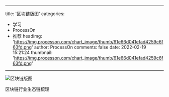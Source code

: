 
---
title: '区块链版图'
categories: 
 - 学习
 - ProcessOn
 - 推荐
headimg: 'https://img.processon.com/chart_image/thumb/61e66d041efad4259c6f63fd.png'
author: ProcessOn
comments: false
date: 2022-02-19 15:21:24
thumbnail: 'https://img.processon.com/chart_image/thumb/61e66d041efad4259c6f63fd.png'
---

<div>   
<img class="thumb" alt="区块链版图" src="https://img.processon.com/chart_image/thumb/61e66d041efad4259c6f63fd.png" referrerpolicy="no-referrer">
<p>区块链行业生态链梳理</p>  
</div>
            